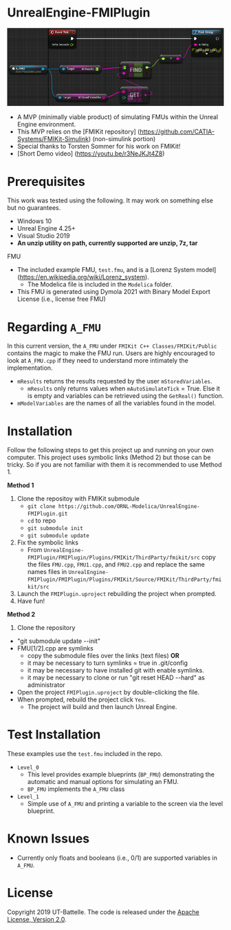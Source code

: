 # UnrealEngine-FMIPlugin

![FMUinUE4](docs/fmuUEBP.PNG)

- A MVP (minimally viable product) of simulating FMUs within the Unreal Engine environment.
- This MVP relies on the [FMIKit repository] (https://github.com/CATIA-Systems/FMIKit-Simulink) (non-simulink portion)
- Special thanks to Torsten Sommer for his work on FMIKit!
- [Short Demo video] (https://youtu.be/r3NeJKJt4Z8)
  
# Prerequisites

This work was tested using the following. It may work on something else but no guarantees.
- Windows 10
- Unreal Engine 4.25+
- Visual Studio 2019
- **An unzip utility on path, currently supported are unzip, 7z, tar**

FMU
- The included example FMU, `test.fmu`, and is a [Lorenz System model] (https://en.wikipedia.org/wiki/Lorenz_system).
  - The Modelica file is included in the `Modelica` folder.
- This FMU is generated using Dymola 2021 with Binary Model Export License (i.e., license free FMU)

# Regarding `A_FMU`

In this current version, the `A_FMU` under `FMIKit C++ Classes/FMIKit/Public` contains the magic to make the FMU run. Users are highly encouraged to look at `A_FMU.cpp` if they need to understand more intimately the implementation.
- `mResults` returns the results requested by the user `mStoredVariables`.
  - `mResults` only returns values when `mAutoSimulateTick` = True. Else it is empty and variables can be retrieved using the `GetReal()` function.
- `mModelVariables` are the names of all the variables found in the model.

# Installation

Follow the following steps to get this project up and running on your own computer. This project uses symbolic links (Method 2) but those can be tricky. So if you are not familiar with them it is recommended to use Method 1.

**Method 1**
1. Clone the repositoy with FMIKit submodule
   - `git clone https://github.com/ORNL-Modelica/UnrealEngine-FMIPlugin.git`
   - `cd` to repo
   - `git submodule init`
   - `git submodule update`
1. Fix the symbolic links
   - From `UnrealEngine-FMIPlugin/FMIPlugin/Plugins/FMIKit/ThirdParty/fmikit/src` copy the files `FMU.cpp`, `FMU1.cpp`, and `FMU2.cpp` and replace the same names files in `UnrealEngine-FMIPlugin/FMIPlugin/Plugins/FMIKit/Source/FMIKit/ThirdParty/fmikit/src`
1. Launch the `FMIPlugin.uproject` rebuilding the project when prompted.
1. Have fun!
  
**Method 2**
1. Clone the repository
  - "git submodule update --init"
  - FMU[1/2].cpp are symlinks 
    - copy the submodule files over the links (text files) **OR**
    - it may be necessary to turn symlinks = true in .git/config
    - it may be necessary to have installed git with enable symlinks.
    - it may be necessary to clone or run "git reset HEAD --hard" as administrator 
- Open the project `FMIPlugin.uproject` by double-clicking the file.
- When prompted, rebuild the project click `Yes`.
  - The project will build and then launch Unreal Engine.

# Test Installation

These examples use the `test.fmu` included in the repo.

- `Level_0`
  - This level provides example blueprints (`BP_FMU`) demonstrating the automatic and manual options for simulating an FMU.
  - `BP_FMU` implements the `A_FMU` class
- `Level_1`
  - Simple use of  `A_FMU` and printing a variable to the screen via the level blueprint.

# Known Issues

- Currently only floats and booleans (i.e., 0/1) are supported variables in `A_FMU`.

# License

Copyright 2019 UT-Battelle. The code is released under the [Apache License, Version 2.0](http://www.apache.org/licenses/LICENSE-2.0).